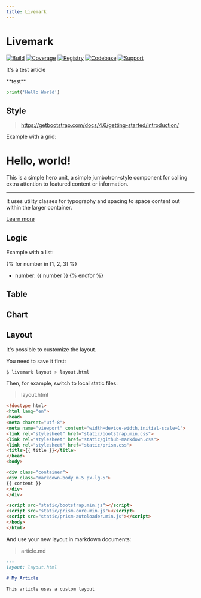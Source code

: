 ```yaml
---
title: Livemark
---
```


# Livemark

[![Build](https://img.shields.io/github/workflow/status/frictionlessdata/livemark/general/main)](https://github.com/frictionlessdata/livemark/actions)
[![Coverage](https://img.shields.io/codecov/c/github/frictionlessdata/livemark/main)](https://codecov.io/gh/frictionlessdata/livemark)
[![Registry](https://img.shields.io/pypi/v/livemark.svg)](https://pypi.python.org/pypi/livemark)
[![Codebase](https://img.shields.io/badge/codebase-github-brightgreen)](https://github.com/frictionlessdata/livemark)
[![Support](https://img.shields.io/badge/support-discord-brightgreen)](https://discord.com/channels/695635777199145130/695635777199145133)

It's a test article

<div class="markdown">
**test**
</div>

```python
print('Hello World')
```

## Style

> https://getbootstrap.com/docs/4.6/getting-started/introduction/

Example with a grid:

<div class="jumbotron">
<h1 class="display-4">Hello, world!</h1>
<p class="lead">This is a simple hero unit, a simple jumbotron-style component for calling extra attention to featured content or information.</p>
<hr class="my-4">
<p>It uses utility classes for typography and spacing to space content out within the larger container.</p>
<a class="btn btn-primary btn-lg" href="#" role="button">Learn more</a>
</div>

## Logic

Example with a list:

{% for number in [1, 2, 3] %}
- number: {{ number }}
{% endfor %}

## Table

## Chart

## Layout

It's possible to customize the layout.

You need to save it first:

```bash
$ livemark layout > layout.html
```

Then, for example, switch to local static files:

> layout.html

```html
<!doctype html>
<html lang="en">
<head>
<meta charset="utf-8">
<meta name="viewport" content="width=device-width,initial-scale=1">
<link rel="stylesheet" href="static/bootstrap.min.css">
<link rel="stylesheet" href="static/github-markdown.css">
<link rel="stylesheet" href="static/prism.css">
<title>{{ title }}</title>
</head>
<body>

<div class="container">
<div class="markdown-body m-5 px-lg-5">
{{ content }}
</div>
</div>

<script src="static/bootstrap.min.js"></script>
<script src="static/prism-core.min.js"></script>
<script src="static/prism-autoloader.min.js"></script>
</body>
</html>
```

And use your new layout in markdown documents:

> article.md

```md
---
layout: layout.html
---
# My Article

This article uses a custom layout
```
